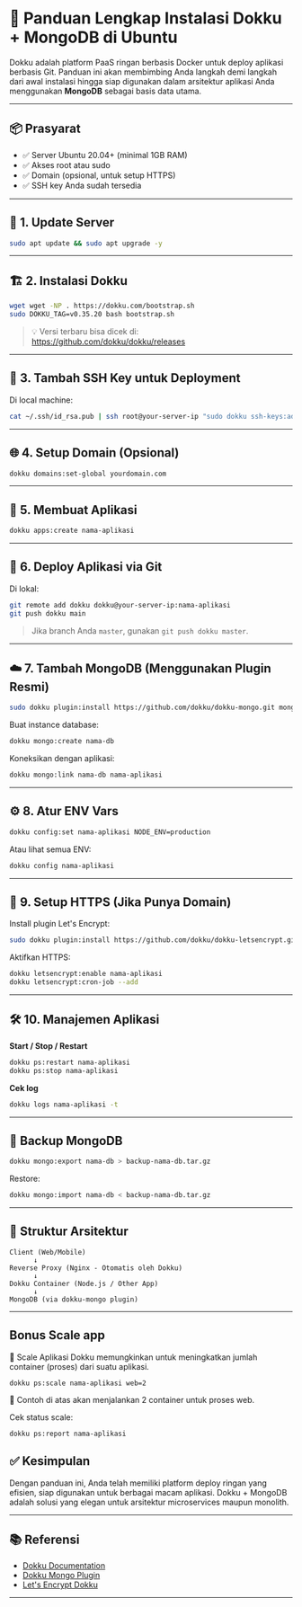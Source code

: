 
# 🚀 Panduan Lengkap Instalasi Dokku + MongoDB di Ubuntu

Dokku adalah platform PaaS ringan berbasis Docker untuk deploy aplikasi berbasis Git. Panduan ini akan membimbing Anda langkah demi langkah dari awal instalasi hingga siap digunakan dalam arsitektur aplikasi Anda menggunakan **MongoDB** sebagai basis data utama.

---

## 📦 Prasyarat

- ✅ Server Ubuntu 20.04+ (minimal 1GB RAM)
- ✅ Akses root atau sudo
- ✅ Domain (opsional, untuk setup HTTPS)
- ✅ SSH key Anda sudah tersedia

---

## 🔧 1. Update Server

```bash
sudo apt update && sudo apt upgrade -y
```

---

## 🏗 2. Instalasi Dokku

```bash
wget wget -NP . https://dokku.com/bootstrap.sh
sudo DOKKU_TAG=v0.35.20 bash bootstrap.sh
```

> 💡 Versi terbaru bisa dicek di: https://github.com/dokku/dokku/releases

---

## 🔑 3. Tambah SSH Key untuk Deployment

Di local machine:

```bash
cat ~/.ssh/id_rsa.pub | ssh root@your-server-ip "sudo dokku ssh-keys:add admin"
```

---

## 🌐 4. Setup Domain (Opsional)

```bash
dokku domains:set-global yourdomain.com
```

---

## 📁 5. Membuat Aplikasi

```bash
dokku apps:create nama-aplikasi
```

---

## 🐳 6. Deploy Aplikasi via Git

Di lokal:

```bash
git remote add dokku dokku@your-server-ip:nama-aplikasi
git push dokku main
```

> Jika branch Anda `master`, gunakan `git push dokku master`.

---

## ☁️ 7. Tambah MongoDB (Menggunakan Plugin Resmi)

```bash
sudo dokku plugin:install https://github.com/dokku/dokku-mongo.git mongo
```

Buat instance database:

```bash
dokku mongo:create nama-db
```

Koneksikan dengan aplikasi:

```bash
dokku mongo:link nama-db nama-aplikasi
```

---

## ⚙️ 8. Atur ENV Vars

```bash
dokku config:set nama-aplikasi NODE_ENV=production
```

Atau lihat semua ENV:

```bash
dokku config nama-aplikasi
```

---

## 🔐 9. Setup HTTPS (Jika Punya Domain)

Install plugin Let's Encrypt:

```bash
sudo dokku plugin:install https://github.com/dokku/dokku-letsencrypt.git
```

Aktifkan HTTPS:

```bash
dokku letsencrypt:enable nama-aplikasi
dokku letsencrypt:cron-job --add
```

---

## 🛠 10. Manajemen Aplikasi

**Start / Stop / Restart**

```bash
dokku ps:restart nama-aplikasi
dokku ps:stop nama-aplikasi
```

**Cek log**

```bash
dokku logs nama-aplikasi -t
```

---

## 💾 Backup MongoDB

```bash
dokku mongo:export nama-db > backup-nama-db.tar.gz
```

Restore:

```bash
dokku mongo:import nama-db < backup-nama-db.tar.gz
```

---

## 🎯 Struktur Arsitektur

```plaintext
Client (Web/Mobile)
      ↓
Reverse Proxy (Nginx - Otomatis oleh Dokku)
      ↓
Dokku Container (Node.js / Other App)
      ↓
MongoDB (via dokku-mongo plugin)
```

---

## Bonus Scale app

🔄 Scale Aplikasi
Dokku memungkinkan untuk meningkatkan jumlah container (proses) dari suatu aplikasi.

```
dokku ps:scale nama-aplikasi web=2
```
🔁 Contoh di atas akan menjalankan 2 container untuk proses web.

Cek status scale:

```
dokku ps:report nama-aplikasi
```

## ✅ Kesimpulan

Dengan panduan ini, Anda telah memiliki platform deploy ringan yang efisien, siap digunakan untuk berbagai macam aplikasi. Dokku + MongoDB adalah solusi yang elegan untuk arsitektur microservices maupun monolith.

---

## 📚 Referensi

- [Dokku Documentation](http://dokku.com/docs/)
- [Dokku Mongo Plugin](https://github.com/dokku/dokku-mongo)
- [Let's Encrypt Dokku](https://github.com/dokku/dokku-letsencrypt)

---
